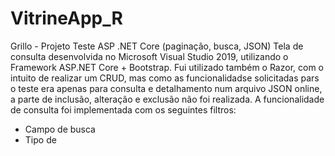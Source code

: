# VitrineApp_R
Grillo - Projeto Teste ASP .NET Core (paginação, busca, JSON)
Tela de consulta desenvolvida no Microsoft Visual Studio 2019, utilizando o Framework ASP.NET Core + Bootstrap. 
Fui utilizado também o Razor, com o intuito de realizar um CRUD, mas como as funcionalidadse solicitadas pars o teste era apenas para consulta e detalhamento num arquivo JSON online,
a parte de inclusão, alteração e exclusão não foi realizada.
A funcionalidade de consulta foi implementada com os seguintes filtros:
- Campo de busca
- Tipo de
